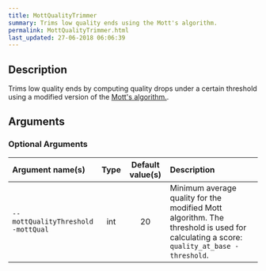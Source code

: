 ```yaml
---
title: MottQualityTrimmer
summary: Trims low quality ends using the Mott's algorithm.
permalink: MottQualityTrimmer.html
last_updated: 27-06-2018 06:06:39
---
```



## Description

Trims low quality ends by computing quality drops under a certain threshold using a modified
 version of the <a href="http://www.phrap.org/phredphrap/phred.html">Mott's algorithm.</a>.

## Arguments

### Optional Arguments

| Argument name(s) | Type | Default value(s) | Description |
| :--------------- | :--: | :--------------: | :------ |
| `--mottQualityThreshold`<br/>`-mottQual` | int | 20 | Minimum average quality for the modified Mott algorithm. The threshold is used for calculating a score: <code>quality_at_base - threshold</code>. |


